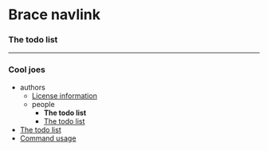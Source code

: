 # Brace navlink
### The todo list


----
### Cool joes
* authors
  * [License information](https://github.com/restarian/brace_navlink/blob/master/example/contributing.md)
  * people
    * **The todo list**
    * [The todo list](https://github.com/restarian/brace_navlink/blob/master/example/robert.md)
* [The todo list](https://github.com/restarian/brace_navlink/blob/master/example/todo.md)
* [Command usage](https://github.com/restarian/brace_navlink/blob/master/example/usage.md)

